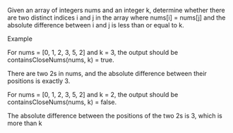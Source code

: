 Given an array of integers nums and an integer k, determine whether there are two distinct indices i and j in the array where nums[i] = nums[j] and the absolute difference between i and j is less than or equal to k.

Example

For nums = [0, 1, 2, 3, 5, 2] and k = 3, the output should be
containsCloseNums(nums, k) = true.

There are two 2s in nums, and the absolute difference between their positions is exactly 3.

For nums = [0, 1, 2, 3, 5, 2] and k = 2, the output should be
containsCloseNums(nums, k) = false.

The absolute difference between the positions of the two 2s is 3, which is more than k
